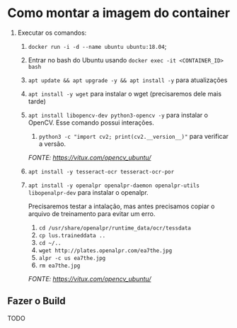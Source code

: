 # Como montar a imagem do container

1. Executar os comandos:

    1. `docker run -i -d --name ubuntu ubuntu:18.04`;
    2. Entrar no bash do Ubuntu usando `docker exec -it <CONTAINER_ID> bash`
    3. `apt update && apt upgrade -y && apt install -y` para atualizações
    4. `apt install -y wget` para instalar o wget (precisaremos dele mais tarde)
    5. `apt install libopencv-dev python3-opencv -y` para instalar o OpenCV. Esse comando possui interações.  
        1. `python3 -c "import cv2; print(cv2.__version__)"` para verificar a versão.

        _FONTE: https://vitux.com/opencv_ubuntu/_

    6. `apt install -y tesseract-ocr tesseract-ocr-por`
    7. `apt install -y openalpr openalpr-daemon openalpr-utils libopenalpr-dev` para instalar o openalpr.

        Precisaremos testar a intalação, mas antes precisamos copiar o arquivo de treinamento para evitar um erro.

        1. `cd /usr/share/openalpr/runtime_data/ocr/tessdata`  
        2. `cp lus.traineddata ..`
        3. `cd ~/..`
        4. `wget http://plates.openalpr.com/ea7the.jpg`
        5. `alpr -c us ea7the.jpg`
        6. `rm ea7the.jpg`

        _FONTE: https://vitux.com/opencv_ubuntu/_

## Fazer o Build

TODO